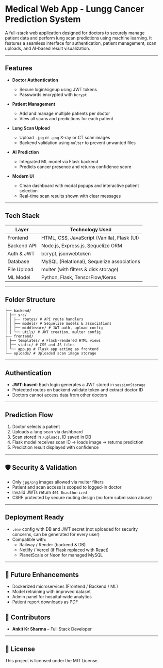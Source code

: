 # Medical Web App - Lungg Cancer Prediction System

A full-stack web application designed for doctors to securely manage patient data and perform lung scan predictions using machine learning. It features a seamless interface for authentication, patient management, scan uploads, and AI-based result visualization.

---

##  Features

- **Doctor Authentication**
  - Secure login/signup using JWT tokens
  - Passwords encrypted with `bcrypt`
  
- **Patient Management**
  - Add and manage multiple patients per doctor
  - View all scans and predictions for each patient

- **Lung Scan Upload**
  - Upload `.jpg` or `.png` X-ray or CT scan images
  - Backend validation using `multer` to prevent unwanted files

- **AI Prediction**
  - Integrated ML model via Flask backend
  - Predicts cancer presence and returns confidence score

- **Modern UI**
  - Clean dashboard with modal popups and interactive patient selection
  - Real-time scan results shown with clear messages

---

##  Tech Stack

| Layer        | Technology Used                                 |
|--------------|-------------------------------------------------|
| Frontend     | HTML, CSS, JavaScript (Vanilla), Flask (UI)     |
| Backend API  | Node.js, Express.js, Sequelize ORM              |
| Auth & JWT   | bcrypt, jsonwebtoken                            |
| Database     | MySQL (Relational), Sequelize associations      |
| File Upload  | multer (with filters & disk storage)            |
| ML Model     | Python, Flask, TensorFlow/Keras                 |

---

##  Folder Structure
```medical_web_app/
├── backend/
│ ├── src/
│ │ ├── routes/ # API route handlers
│ │ ├── models/ # Sequelize models & associations
│ │ ├── middleware/ # JWT auth, upload config
│ │ └── utils/ # JWT creation, multer config
├── frontend/
│ ├── templates/ # Flask-rendered HTML views
│ ├── static/ # CSS and JS files
│ └── app.py # Flask app acting as frontend
└── uploads/ # Uploaded scan image storage
```

---

## Authentication

- **JWT-based**: Each login generates a JWT stored in `sessionStorage`
- Protected routes on backend validate token and extract doctor ID
- Doctors cannot access data from other doctors

---

##  Prediction Flow

1. Doctor selects a patient
2. Uploads a lung scan via dashboard
3. Scan stored in `/uploads`, ID saved in DB
4. Flask model receives scan ID → loads image → returns prediction
5. Prediction result displayed with confidence

---

## 🛡 Security & Validation

- Only `jpg/png` images allowed via multer filters
- Patient and scan access is scoped to logged-in doctor
- Invalid JWTs return `401 Unauthorized`
- CSRF protected by secure routing design (no form submission abuse)

---

##  Deployment Ready

- `.env` config with DB and JWT secret (not uploaded for security concerns, can be generated for every user)
- Compatible with:
  - Railway / Render (backend & DB)
  - Netlify / Vercel (if Flask replaced with React)
  - PlanetScale or Neon for managed MySQL

---

## 🧠 Future Enhancements

- Dockerized microservices (Frontend / Backend / ML)
- Model retraining with improved dataset
- Admin panel for hospital-wide analytics
- Patient report downloads as PDF


## 🤝 Contributors

- **Ankit Kr Sharma** – Full Stack Developer  

---

## 📜 License

This project is licensed under the MIT License.



